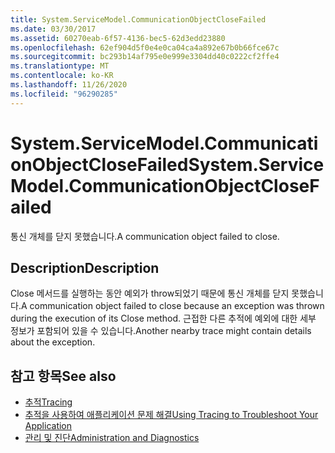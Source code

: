 ```yaml
---
title: System.ServiceModel.CommunicationObjectCloseFailed
ms.date: 03/30/2017
ms.assetid: 60270eab-6f57-4136-bec5-62d3edd23880
ms.openlocfilehash: 62ef904d5f0e4e0ca04ca4a892e67b0b66fce67c
ms.sourcegitcommit: bc293b14af795e0e999e3304dd40c0222cf2ffe4
ms.translationtype: MT
ms.contentlocale: ko-KR
ms.lasthandoff: 11/26/2020
ms.locfileid: "96290285"
---
```

# <a name="systemservicemodelcommunicationobjectclosefailed"></a><span data-ttu-id="a225e-102">System.ServiceModel.CommunicationObjectCloseFailed</span><span class="sxs-lookup"><span data-stu-id="a225e-102">System.ServiceModel.CommunicationObjectCloseFailed</span></span>

<span data-ttu-id="a225e-103">통신 개체를 닫지 못했습니다.</span><span class="sxs-lookup"><span data-stu-id="a225e-103">A communication object failed to close.</span></span>  
  
## <a name="description"></a><span data-ttu-id="a225e-104">Description</span><span class="sxs-lookup"><span data-stu-id="a225e-104">Description</span></span>  

 <span data-ttu-id="a225e-105">Close 메서드를 실행하는 동안 예외가 throw되었기 때문에 통신 개체를 닫지 못했습니다.</span><span class="sxs-lookup"><span data-stu-id="a225e-105">A communication object failed to close because an exception was thrown during the execution of its Close method.</span></span> <span data-ttu-id="a225e-106">근접한 다른 추적에 예외에 대한 세부 정보가 포함되어 있을 수 있습니다.</span><span class="sxs-lookup"><span data-stu-id="a225e-106">Another nearby trace might contain details about the exception.</span></span>  
  
## <a name="see-also"></a><span data-ttu-id="a225e-107">참고 항목</span><span class="sxs-lookup"><span data-stu-id="a225e-107">See also</span></span>

- [<span data-ttu-id="a225e-108">추적</span><span class="sxs-lookup"><span data-stu-id="a225e-108">Tracing</span></span>](index.md)
- [<span data-ttu-id="a225e-109">추적을 사용하여 애플리케이션 문제 해결</span><span class="sxs-lookup"><span data-stu-id="a225e-109">Using Tracing to Troubleshoot Your Application</span></span>](using-tracing-to-troubleshoot-your-application.md)
- [<span data-ttu-id="a225e-110">관리 및 진단</span><span class="sxs-lookup"><span data-stu-id="a225e-110">Administration and Diagnostics</span></span>](../index.md)
